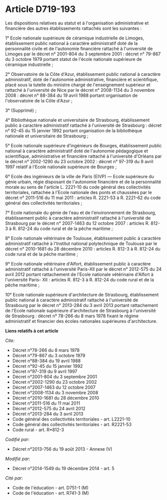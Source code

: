# Article D719-193

Les dispositions relatives au statut et à l'organisation administrative et financière des autres établissements rattachés
sont les suivantes : 

1° Ecole nationale supérieure de céramique industrielle de Limoges, établissement public national à caractère administratif
doté de la personnalité civile et de l'autonomie financière rattaché à l'université de Limoges par le décret n° 2001-804 du 3
septembre 2001 : décret n° 79-867 du 3 octobre 1979 portant statut de l'école nationale supérieure de céramique
industrielle ; 

2° Observatoire de la Côte d'Azur, établissement public national à caractère administratif, doté de l'autonomie
administrative, financière et scientifique, placé sous la tutelle du ministre chargé de l'enseignement supérieur et rattaché
à l'université de Nice par le décret n° 2008-1134 du 3 novembre 2008 : décret n° 88-384 du 19 avril 1988 portant organisation
de l'observatoire de la Côte d'Azur ; 

3° (Supprimé) ; 

4° Bibliothèque nationale et universitaire de Strasbourg, établissement public à caractère administratif rattaché à
l'université de Strasbourg : décret n° 92-45 du 15 janvier 1992 portant organisation de la bibliothèque nationale et
universitaire de Strasbourg ; 

5° Ecole nationale supérieure d'ingénieurs de Bourges, établissement public national à caractère administratif doté de
l'autonomie pédagogique et scientifique, administrative et financière rattaché à l'université d'Orléans par le décret n°
2002-1290 du 23 octobre 2002 : décret n° 97-319 du 9 avril 1997 relatif à l'Ecole nationale supérieure de Bourges ; 

6° Ecole des ingénieurs de la ville de Paris (EIVP) ― Ecole supérieure du génie urbain, régie disposant de l'autonomie
financière et de la personnalité morale au sens de l'article L. 2221-10 du code général des collectivités territoriales,
rattachée à l'Ecole nationale des ponts et chaussées par le décret n° 2011-516 du 11 mai 2011 : articles R. 2221-53 à R.
2221-62 du code général des collectivités territoriales ; 

7° Ecole nationale du génie de l'eau et de l'environnement de Strasbourg, établissement public à caractère administratif
rattaché à l'université de Strasbourg par le décret n° 2007-1463 du 12 octobre 2007 : articles R. 812-3 à R. 812-24 du code
rural et de la pêche maritime ; 

8° Ecole nationale vétérinaire de Toulouse, établissement public à caractère administratif rattaché à l'Institut national
polytechnique de Toulouse par le décret n° 2010-1681 du 28 décembre 2010 : articles R. 812-3 à R. 812-24 du code rural et de
la pêche maritime ; 

9° Ecole nationale vétérinaire d'Alfort, établissement public à caractère administratif rattaché à l'université Paris-XII par
le décret n° 2012-575 du 24 avril 2012 portant rattachement de l'Ecole nationale vétérinaire d'Alfort à l'université Paris-
XII : articles R. 812-3 à R. 812-24 du code rural et de la pêche maritime ; 

10° Ecole nationale supérieure d'architecture de Strasbourg, établissement public national à caractère administratif rattaché
à l'université de Strasbourg par le décret n° 2013-284 du 3 avril 2013 portant rattachement de l'Ecole nationale supérieure
d'architecture de Strasbourg à l'université de Strasbourg : décret n° 78-266 du 8 mars 1978 fixant le régime administratif et
financier des écoles nationales supérieures d'architecture.

**Liens relatifs à cet article**

_Cite_:

  - Décret n°78-266 du 8 mars 1978
  - Décret n°79-867 du 3 octobre 1979
  - Décret n°88-384 du 19 avril 1988
  - Décret n°92-45 du 15 janvier 1992
  - Décret n°97-319 du 9 avril 1997
  - Décret n°2001-804 du 3 septembre 2001
  - Décret n°2002-1290 du 23 octobre 2002
  - Décret n°2007-1463 du 12 octobre 2007
  - Décret n°2008-1134 du 3 novembre 2008
  - Décret n°2010-1681 du 28 décembre 2010
  - Décret n°2011-516 du 11 mai 2011
  - Décret n°2012-575 du 24 avril 2012
  - Décret n°2013-284 du 3 avril 2013
  - Code général des collectivités territoriales - art. L2221-10
  - Code général des collectivités territoriales - art. R2221-53
  - Code rural - art. R*812-3

_Codifié par_:

  - Décret n°2013-756 du 19 août 2013 -  Annexe (V)

_Modifié par_:

  - Décret n°2014-1549 du 19 décembre 2014 - art. 5

_Cité par_:

  - Code de l'éducation - art. D751-1 (M)
  - Code de l'éducation - art. R741-3 (M)

